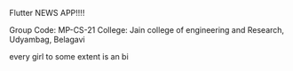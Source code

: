 Flutter NEWS APP!!!!

Group Code: MP-CS-21
College: Jain college of engineering and Research, Udyambag, Belagavi


every girl to some extent is an bi



